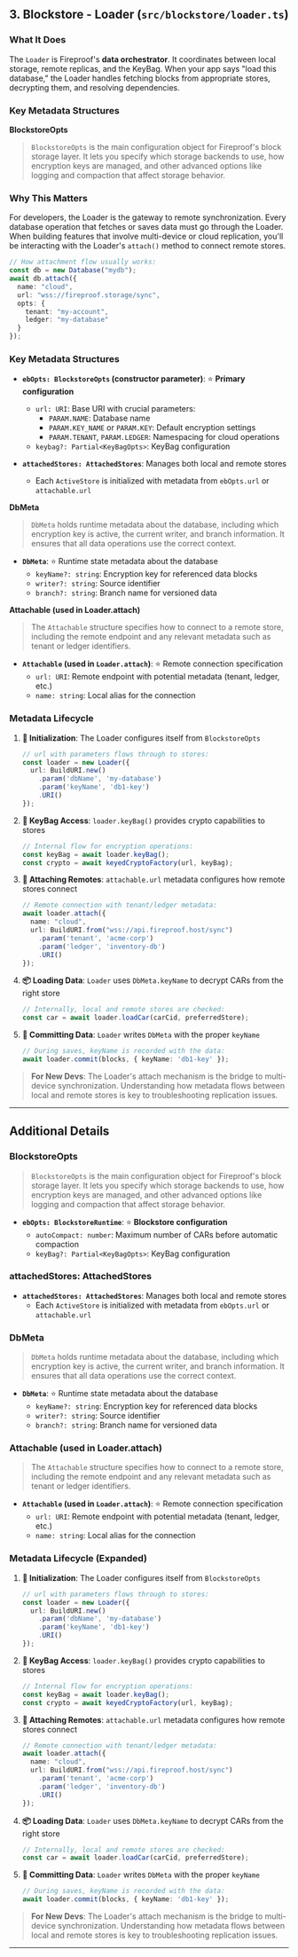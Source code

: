 ## 3. Blockstore - Loader (`src/blockstore/loader.ts`)

### What It Does

The `Loader` is Fireproof's **data orchestrator**. It coordinates between local storage, remote replicas, and the KeyBag. When your app says "load this database," the Loader handles fetching blocks from appropriate stores, decrypting them, and resolving dependencies.

### Key Metadata Structures

**BlockstoreOpts**  
> `BlockstoreOpts` is the main configuration object for Fireproof's block storage layer. It lets you specify which storage backends to use, how encryption keys are managed, and other advanced options like logging and compaction that affect storage behavior.

### Why This Matters

For developers, the Loader is the gateway to remote synchronization. Every database operation that fetches or saves data must go through the Loader. When building features that involve multi-device or cloud replication, you'll be interacting with the Loader's `attach()` method to connect remote stores.

```typescript
// How attachment flow usually works:
const db = new Database("mydb");
await db.attach({
  name: "cloud",
  url: "wss://fireproof.storage/sync",
  opts: {
    tenant: "my-account",
    ledger: "my-database"
  }
});
```

### Key Metadata Structures

*   **`ebOpts: BlockstoreOpts` (constructor parameter)**: ⭐ **Primary configuration**
    *   `url: URI`: Base URI with crucial parameters:
        *   `PARAM.NAME`: Database name
        *   `PARAM.KEY_NAME` or `PARAM.KEY`: Default encryption settings
        *   `PARAM.TENANT`, `PARAM.LEDGER`: Namespacing for cloud operations
    *   `keybag?: Partial<KeyBagOpts>`: KeyBag configuration

*   **`attachedStores: AttachedStores`**: Manages both local and remote stores
    *   Each `ActiveStore` is initialized with metadata from `ebOpts.url` or `attachable.url`

**DbMeta**  
> `DbMeta` holds runtime metadata about the database, including which encryption key is active, the current writer, and branch information. It ensures that all data operations use the correct context.

*   **`DbMeta`**: ⭐ Runtime state metadata about the database
    *   `keyName?: string`: Encryption key for referenced data blocks
    *   `writer?: string`: Source identifier
    *   `branch?: string`: Branch name for versioned data

**Attachable (used in Loader.attach)**  
> The `Attachable` structure specifies how to connect to a remote store, including the remote endpoint and any relevant metadata such as tenant or ledger identifiers.

*   **`Attachable` (used in `Loader.attach`)**: ⭐ Remote connection specification
    *   `url: URI`: Remote endpoint with potential metadata (tenant, ledger, etc.)
    *   `name: string`: Local alias for the connection

### Metadata Lifecycle

1. **🏁 Initialization**: The Loader configures itself from `BlockstoreOpts`
   ```typescript
   // url with parameters flows through to stores:
   const loader = new Loader({
     url: BuildURI.new()
       .param('dbName', 'my-database')
       .param('keyName', 'db1-key')
       .URI()
   });
   ```

2. **🔑 KeyBag Access**: `loader.keyBag()` provides crypto capabilities to stores
   ```typescript 
   // Internal flow for encryption operations:
   const keyBag = await loader.keyBag();
   const crypto = await keyedCryptoFactory(url, keyBag);
   ```

3. **🔄 Attaching Remotes**: `attachable.url` metadata configures how remote stores connect
   ```typescript
   // Remote connection with tenant/ledger metadata:
   await loader.attach({
     name: "cloud",
     url: BuildURI.from("wss://api.fireproof.host/sync")
       .param('tenant', 'acme-corp')
       .param('ledger', 'inventory-db')
       .URI()
   });
   ```

4. **📦 Loading Data**: `Loader` uses `DbMeta.keyName` to decrypt CARs from the right store
   ```typescript
   // Internally, local and remote stores are checked:
   const car = await loader.loadCar(carCid, preferredStore);
   ```

5. **💾 Committing Data**: `Loader` writes `DbMeta` with the proper `keyName`
   ```typescript
   // During saves, keyName is recorded with the data:
   await loader.commit(blocks, { keyName: 'db1-key' });
   ```

> **For New Devs**: The Loader's attach mechanism is the bridge to multi-device synchronization. Understanding how metadata flows between local and remote stores is key to troubleshooting replication issues.


---

## Additional Details

### BlockstoreOpts
> `BlockstoreOpts` is the main configuration object for Fireproof's block storage layer. It lets you specify which storage backends to use, how encryption keys are managed, and other advanced options like logging and compaction that affect storage behavior.

*   **`ebOpts: BlockstoreRuntime`**: ⭐ **Blockstore configuration**
    *   `autoCompact: number`: Maximum number of CARs before automatic compaction
    *   `keyBag?: Partial<KeyBagOpts>`: KeyBag configuration

### attachedStores: AttachedStores
*   **`attachedStores: AttachedStores`**: Manages both local and remote stores
    *   Each `ActiveStore` is initialized with metadata from `ebOpts.url` or `attachable.url`

### DbMeta
> `DbMeta` holds runtime metadata about the database, including which encryption key is active, the current writer, and branch information. It ensures that all data operations use the correct context.

*   **`DbMeta`**: ⭐ Runtime state metadata about the database
    *   `keyName?: string`: Encryption key for referenced data blocks
    *   `writer?: string`: Source identifier
    *   `branch?: string`: Branch name for versioned data

### Attachable (used in Loader.attach)
> The `Attachable` structure specifies how to connect to a remote store, including the remote endpoint and any relevant metadata such as tenant or ledger identifiers.

*   **`Attachable` (used in `Loader.attach`)**: ⭐ Remote connection specification
    *   `url: URI`: Remote endpoint with potential metadata (tenant, ledger, etc.)
    *   `name: string`: Local alias for the connection

### Metadata Lifecycle (Expanded)

1. **🏁 Initialization**: The Loader configures itself from `BlockstoreOpts`
   ```typescript
   // url with parameters flows through to stores:
   const loader = new Loader({
     url: BuildURI.new()
       .param('dbName', 'my-database')
       .param('keyName', 'db1-key')
       .URI()
   });
   ```

2. **🔑 KeyBag Access**: `loader.keyBag()` provides crypto capabilities to stores
   ```typescript 
   // Internal flow for encryption operations:
   const keyBag = await loader.keyBag();
   const crypto = await keyedCryptoFactory(url, keyBag);
   ```

3. **🔄 Attaching Remotes**: `attachable.url` metadata configures how remote stores connect
   ```typescript
   // Remote connection with tenant/ledger metadata:
   await loader.attach({
     name: "cloud",
     url: BuildURI.from("wss://api.fireproof.host/sync")
       .param('tenant', 'acme-corp')
       .param('ledger', 'inventory-db')
       .URI()
   });
   ```

4. **📦 Loading Data**: `Loader` uses `DbMeta.keyName` to decrypt CARs from the right store
   ```typescript
   // Internally, local and remote stores are checked:
   const car = await loader.loadCar(carCid, preferredStore);
   ```

5. **💾 Committing Data**: `Loader` writes `DbMeta` with the proper `keyName`
   ```typescript
   // During saves, keyName is recorded with the data:
   await loader.commit(blocks, { keyName: 'db1-key' });
   ```

> **For New Devs**: The Loader's attach mechanism is the bridge to multi-device synchronization. Understanding how metadata flows between local and remote stores is key to troubleshooting replication issues.

---

